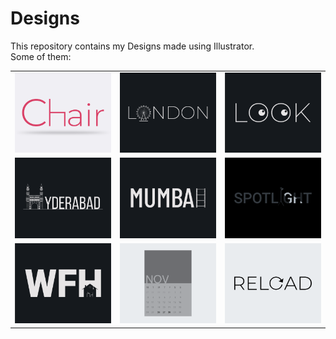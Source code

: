# Designs
This repository contains my Designs made using Illustrator.<br>
Some of them:<br>
<table>
<tr><td><img src="./2020-11/png/17.11.2020.png"></td><td><img src="./2020-12/png/16.12.2020.png"></td><td><img src="./2021-01/png/16.01.2021.png"></td></tr>
<tr><td><img src="./2020-12/png/20.12.2020.png"></td><td><img src="./2020-12/png/27.12.2020.png"></td><td><img src="./2020-11/png/21.11.2020.png"></td></tr>
<tr><td><img src="./2021-01/png/05.01.2021.png"></td><td><img src="./2020-11/png/26.11.2020.png"></td><td><img src="./2020-11/png/25.11.2020.png"></td></tr>
</table>
